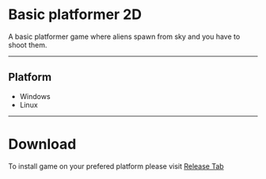 # Basic platformer 2D

A basic platformer game where aliens spawn from sky and you have to shoot them.

---
## Platform
- Windows
- Linux
---

# Download

To install game on your prefered platform please visit [Release Tab](https://github.com/BIGBEASTISHANK/Basic-Platformer-2D/releases/)

